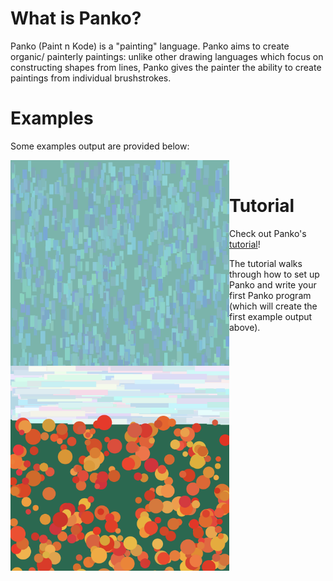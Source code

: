 # What is Panko? 

Panko (Paint n Kode) is a "painting" language. Panko aims to create organic/ painterly paintings: unlike other drawing languages which focus on constructing shapes from lines, Panko gives the painter the ability to create paintings from individual brushstrokes. 

# Examples 

Some examples output are provided below: 

<img src="https://github.com/trangqngo/Panko/blob/main/example-pic/Hello-Panko.png" align="left" width="350" >

<img src="https://github.com/trangqngo/Panko/blob/main/example-pic/Flower-Field.png" align="left" width="350" >

<br>

# Tutorial 

Check out Panko's [tutorial](https://github.com/trangqngo/Panko/blob/main/Panko%20tutorial.pdf)! 

The tutorial walks through how to set up Panko and write your first Panko program (which will create the first example output above). 




